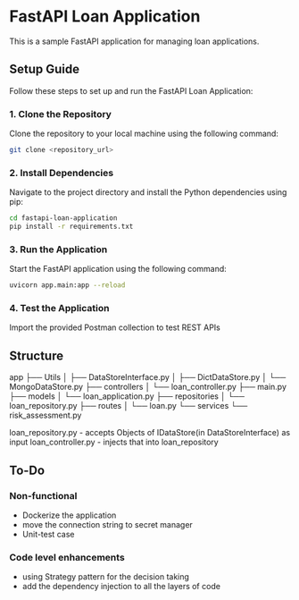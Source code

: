 # FastAPI Loan Application

This is a sample FastAPI application for managing loan applications.

## Setup Guide

Follow these steps to set up and run the FastAPI Loan Application:

### 1. Clone the Repository

Clone the repository to your local machine using the following command:

```bash
git clone <repository_url>
```

### 2. Install Dependencies

Navigate to the project directory and install the Python dependencies using pip:

```bash
cd fastapi-loan-application
pip install -r requirements.txt
```
### 3. Run the Application

Start the FastAPI application using the following command:

```bash
uvicorn app.main:app --reload
```

### 4. Test the Application

Import the provided Postman collection to test REST APIs

## Structure

app
├── Utils
│   ├── DataStoreInterface.py
│   ├── DictDataStore.py
│   └── MongoDataStore.py
├── controllers
│   └── loan_controller.py
├── main.py
├── models
│   └── loan_application.py
├── repositories
│   └── loan_repository.py
├── routes
│   └── loan.py
└── services
    └── risk_assessment.py

loan_repository.py - accepts Objects of IDataStore(in DataStoreInterface) as input 
loan_controller.py - injects that into loan_repository

## To-Do

### Non-functional
- Dockerize the application
- move the connection string to secret manager
- Unit-test case

### Code level enhancements
- using Strategy pattern for the decision taking
- add the dependency injection to all the layers of code